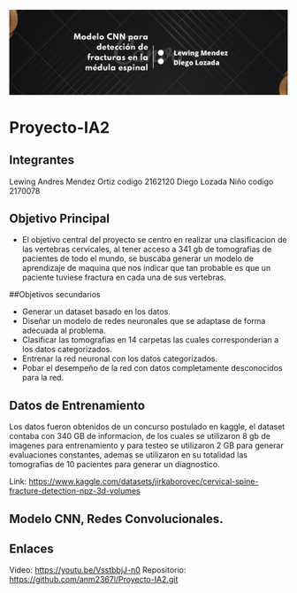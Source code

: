 ![Image text](https://github.com/anm2367l/Proyecto-IA2/blob/main/baner-ia2.png)

# Proyecto-IA2

## Integrantes
Lewing Andres Mendez Ortiz codigo 2162120
Diego Lozada Niño codigo 2170078

## Objetivo Principal

- El objetivo central del proyecto se centro en realizar una clasificacion de las vertebras cervicales, al tener acceso a 341 gb de tomografias de pacientes de todo el mundo, se buscaba generar un modelo de aprendizaje de maquina que nos indicar que tan probable es que un paciente tuviese fractura en cada una de sus vertebras.

##Objetivos secundarios

- Generar un dataset basado en los datos.
- Diseñar un modelo de redes neuronales que se adaptase de forma adecuada al problema.
- Clasificar las tomografias en 14 carpetas las cuales corresponderian a los datos categorizados.
- Entrenar la red neuronal con los datos categorizados.
- Pobar el desempeño de la red con datos completamente desconocidos para la red.


## Datos de Entrenamiento

Los datos fueron obtenidos de un concurso postulado en kaggle, el dataset contaba con 340 GB de informacion, de los cuales se utilizaron 8 gb de imagenes para entrenamiento y para testeo se utilizaron 2 GB para generar evaluaciones constantes, ademas se utilizaron en su totalidad las tomografias de 10 pacientes para generar un diagnostico.

Link: https://www.kaggle.com/datasets/jirkaborovec/cervical-spine-fracture-detection-npz-3d-volumes

## Modelo CNN, Redes Convolucionales.
## Enlaces

Video: https://youtu.be/VsstbbjJ-n0
Repositorio: https://github.com/anm2367l/Proyecto-IA2.git



